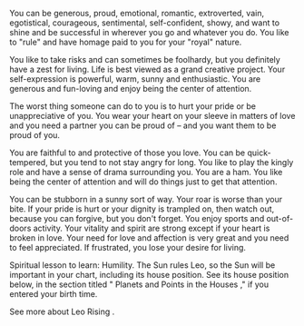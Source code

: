 You can be generous, proud, emotional, romantic, extroverted, vain, egotistical, courageous, sentimental, self-confident, showy, and want to shine and be successful in wherever you go and whatever you do. You like to "rule" and have homage paid to you for your "royal" nature. 

You like to take risks and can sometimes be foolhardy, but you definitely have a zest for living. Life is best viewed as a grand creative project. Your self-expression is powerful, warm, sunny and enthusiastic. You are generous and fun-loving and enjoy being the center of attention.

The worst thing someone can do to you is to hurt your pride or be unappreciative of you. You wear your heart on your sleeve in matters of love and you need a partner you can be proud of – and you want them to be proud of you. 

You are faithful to and protective of those you love. You can be quick-tempered, but you tend to not stay angry for long. You like to play the kingly role and have a sense of drama surrounding you. You are a ham. You like being the center of attention and will do things just to get that attention. 

You can be stubborn in a sunny sort of way. Your roar is worse than your bite. If your pride is hurt or your dignity is trampled on, then watch out, because you can forgive, but you don't forget. You enjoy sports and out-of-doors activity. Your vitality and spirit are strong except if your heart is broken in love. Your need for love and affection is very great and you need to feel appreciated. If frustrated, you lose your desire for living.


Spiritual lesson to learn: Humility.
 The Sun rules Leo, so the Sun will be important in your chart, including its house position. See its house position below, in the section titled "
Planets and Points in the Houses
," if you entered your birth time.

See more about 
Leo Rising
.